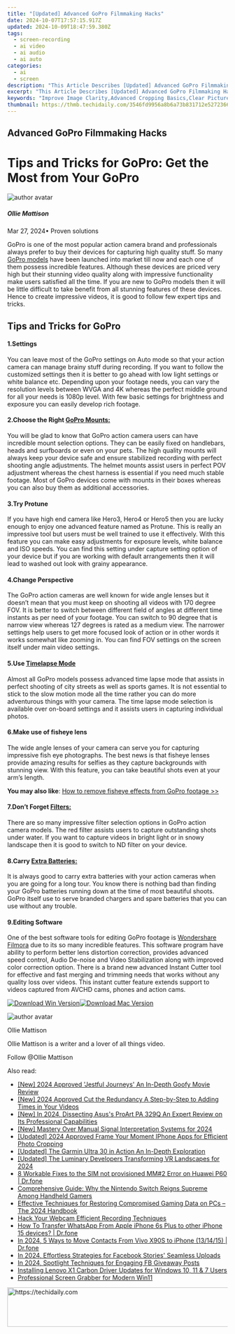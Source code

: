 ```yaml
---
title: "[Updated] Advanced GoPro Filmmaking Hacks"
date: 2024-10-07T17:57:15.917Z
updated: 2024-10-09T18:47:59.380Z
tags: 
  - screen-recording
  - ai video
  - ai audio
  - ai auto
categories: 
  - ai
  - screen
description: "This Article Describes [Updated] Advanced GoPro Filmmaking Hacks"
excerpt: "This Article Describes [Updated] Advanced GoPro Filmmaking Hacks"
keywords: "Improve Image Clarity,Advanced Cropping Basics,Clear Picture Techniques,Enhancing Photo Quality,Perfect Crop Methods,Skillful Editing Tips,Sharp Focus Adjustment"
thumbnail: https://thmb.techidaily.com/3546fd9956a8b6a73b831712e52723669b090c846a7d2596697ef888fa555dd7.jpg
---
```


## Advanced GoPro Filmmaking Hacks

# Tips and Tricks for GoPro: Get the Most from Your GoPro

![author avatar](https://images.wondershare.com/filmora/article-images/ollie-mattison.jpg)

##### Ollie Mattison

 Mar 27, 2024• Proven solutions

 GoPro is one of the most popular action camera brand and professionals always prefer to buy their devices for capturing high quality stuff. So many [GoPro models](https://tools.techidaily.com/wondershare/filmora/download/) have been launched into market till now and each one of them possess incredible features. Although these devices are priced very high but their stunning video quality along with impressive functionality make users satisfied all the time. If you are new to GoPro models then it will be little difficult to take benefit from all stunning features of these devices. Hence to create impressive videos, it is good to follow few expert tips and tricks.

## Tips and Tricks for GoPro

#### 1.Settings

 You can leave most of the GoPro settings on Auto mode so that your action camera can manage brainy stuff during recording. If you want to follow the customized settings then it is better to go ahead with low light settings or white balance etc. Depending upon your footage needs, you can vary the resolution levels between WVGA and 4K whereas the perfect middle ground for all your needs is 1080p level. With few basic settings for brightness and exposure you can easily develop rich footage.

#### 2.Choose the Right [GoPro Mounts:](https://tools.techidaily.com/wondershare/filmora/download/)

 You will be glad to know that GoPro action camera users can have incredible mount selection options. They can be easily fixed on handlebars, heads and surfboards or even on your pets. The high quality mounts will always keep your device safe and ensure stabilized recording with perfect shooting angle adjustments. The helmet mounts assist users in perfect POV adjustment whereas the chest harness is essential if you need much stable footage. Most of GoPro devices come with mounts in their boxes whereas you can also buy them as additional accessories.

#### 3.Try Protune

 If you have high end camera like Hero3, Hero4 or Hero5 then you are lucky enough to enjoy one advanced feature named as Protune. This is really an impressive tool but users must be well trained to use it effectively. With this feature you can make easy adjustments for exposure levels, white balance and ISO speeds. You can find this setting under capture setting option of your device but if you are working with default arrangements then it will lead to washed out look with grainy appearance.

#### 4.Change Perspective

 The GoPro action cameras are well known for wide angle lenses but it doesn’t mean that you must keep on shooting all videos with 170 degree FOV. It is better to switch between different field of angles at different time instants as per need of your footage. You can switch to 90 degree that is narrow view whereas 127 degrees is rated as a medium view. The narrower settings help users to get more focused look of action or in other words it works somewhat like zooming in. You can find FOV settings on the screen itself under main video settings.

#### 5.Use [Timelapse Mode](https://tools.techidaily.com/wondershare/filmora/download/)

 Almost all GoPro models possess advanced time lapse mode that assists in perfect shooting of city streets as well as sports games. It is not essential to stick to the slow motion mode all the time rather you can do more adventurous things with your camera. The time lapse mode selection is available over on-board settings and it assists users in capturing individual photos.

#### 6.Make use of fisheye lens

 The wide angle lenses of your camera can serve you for capturing impressive fish eye photographs. The best news is that fisheye lenses provide amazing results for selfies as they capture backgrounds with stunning view. With this feature, you can take beautiful shots even at your arm’s length.

**You may also like**: [How to remove fisheye effects from GoPro footage >>](https://tools.techidaily.com/wondershare/filmora/download/)

#### 7.Don’t Forget [Filters:](https://tools.techidaily.com/wondershare/filmora/download/)

 There are so many impressive filter selection options in GoPro action camera models. The red filter assists users to capture outstanding shots under water. If you want to capture videos in bright light or in snowy landscape then it is good to switch to ND filter on your device.

#### 8.Carry [Extra Batteries:](https://tools.techidaily.com/wondershare/filmora/download/)

 It is always good to carry extra batteries with your action cameras when you are going for a long tour. You know there is nothing bad than finding your GoPro batteries running down at the time of most beautiful shoots. GoPro itself use to serve branded chargers and spare batteries that you can use without any trouble.

#### 9.Editing Software

 One of the best software tools for editing GoPro footage is [Wondershare Filmora](https://tools.techidaily.com/wondershare/filmora/download/) due to its so many incredible features. This software program have ability to perform better lens distortion correction, provides advanced speed control, Audio De-noise and Video Stabilization along with improved color correction option. There is a brand new advanced Instant Cutter tool for effective and fast merging and trimming needs that works without any quality loss over videos. This instant cutter feature extends support to videos captured from AVCHD cams, phones and action cams.

[![Download Win Version](https://images.wondershare.com/filmora/guide/download-btn-win.jpg)](https://tools.techidaily.com/wondershare/filmora/download/)[![Download Mac Version](https://images.wondershare.com/filmora/guide/download-btn-mac.jpg)](https://tools.techidaily.com/wondershare/filmora/download/)

![author avatar](https://images.wondershare.com/filmora/article-images/ollie-mattison.jpg)

Ollie Mattison

Ollie Mattison is a writer and a lover of all things video.

Follow @Ollie Mattison


<ins class="adsbygoogle"
     style="display:block"
     data-ad-format="autorelaxed"
     data-ad-client="ca-pub-7571918770474297"
     data-ad-slot="1223367746"></ins>



<ins class="adsbygoogle"
     style="display:block"
     data-ad-client="ca-pub-7571918770474297"
     data-ad-slot="8358498916"
     data-ad-format="auto"
     data-full-width-responsive="true"></ins>


<span class="atpl-alsoreadstyle">Also read:</span>
<div><ul>
<li><a href="https://fox-http.techidaily.com/new-2024-approved-jestful-journeys-an-in-depth-goofy-movie-review/"><u>[New] 2024 Approved 'Jestful Journeys' An In-Depth Goofy Movie Review</u></a></li>
<li><a href="https://fox-http.techidaily.com/new-2024-approved-cut-the-redundancy-a-step-by-step-to-adding-times-in-your-videos/"><u>[New] 2024 Approved Cut the Redundancy A Step-by-Step to Adding Times in Your Videos</u></a></li>
<li><a href="https://fox-http.techidaily.com/new-in-2024-dissecting-asuss-proart-pa-329q-an-expert-review-on-its-professional-capabilities/"><u>[New] In 2024, Dissecting Asus's ProArt PA 329Q An Expert Review on Its Professional Capabilities</u></a></li>
<li><a href="https://fox-http.techidaily.com/new-mastery-over-manual-signal-interpretation-systems-for-2024/"><u>[New] Mastery Over Manual Signal Interpretation Systems for 2024</u></a></li>
<li><a href="https://fox-http.techidaily.com/updated-2024-approved-frame-your-moment-iphone-apps-for-efficient-photo-cropping/"><u>[Updated] 2024 Approved Frame Your Moment IPhone Apps for Efficient Photo Cropping</u></a></li>
<li><a href="https://fox-links.techidaily.com/updated-the-garmin-ultra-30-in-action-an-in-depth-exploration/"><u>[Updated] The Garmin Ultra 30 in Action An In-Depth Exploration</u></a></li>
<li><a href="https://fox-http.techidaily.com/updated-the-luminary-developers-transforming-vr-landscapes-for-2024/"><u>[Updated] The Luminary Developers Transforming VR Landscapes for 2024</u></a></li>
<li><a href="https://howto.techidaily.com/8-workable-fixes-to-the-sim-not-provisioned-mm2-error-on-huawei-p60-drfone-by-drfone-fix-android-problems-fix-android-problems/"><u>8 Workable Fixes to the SIM not provisioned MM#2 Error on Huawei P60 | Dr.fone</u></a></li>
<li><a href="https://fox-http.techidaily.com/comprehensive-guide-why-the-nintendo-switch-reigns-supreme-among-handheld-gamers/"><u>Comprehensive Guide: Why the Nintendo Switch Reigns Supreme Among Handheld Gamers</u></a></li>
<li><a href="https://data-safeguard.techidaily.com/effective-techniques-for-restoring-compromised-gaming-data-on-pcs-the-2024-handbook/"><u>Effective Techniques for Restoring Compromised Gaming Data on PCs – The 2024 Handbook</u></a></li>
<li><a href="https://visual-screen-recording.techidaily.com/hack-your-webcam-efficient-recording-techniques/"><u>Hack Your Webcam Efficient Recording Techniques</u></a></li>
<li><a href="https://techidaily.com/how-to-transfer-whatsapp-from-apple-iphone-6s-plus-to-other-iphone-15-devices-drfone-by-drfone-transfer-whatsapp-from-ios-transfer-whatsapp-from-ios/"><u>How To Transfer WhatsApp From Apple iPhone 6s Plus to other iPhone 15 devices? | Dr.fone</u></a></li>
<li><a href="https://android-transfer.techidaily.com/in-2024-5-ways-to-move-contacts-from-vivo-x90s-to-iphone-131415-drfone-by-drfone-transfer-from-android-transfer-from-android/"><u>In 2024, 5 Ways to Move Contacts From Vivo X90S to iPhone (13/14/15) | Dr.fone</u></a></li>
<li><a href="https://facebook-videos.techidaily.com/in-2024-effortless-strategies-for-facebook-stories-seamless-uploads/"><u>In 2024, Effortless Strategies for Facebook Stories' Seamless Uploads</u></a></li>
<li><a href="https://fox-http.techidaily.com/in-2024-spotlight-techniques-for-engaging-fb-giveaway-posts/"><u>In 2024, Spotlight Techniques for Engaging FB Giveaway Posts</u></a></li>
<li><a href="https://win-amazing.techidaily.com/installing-lenovo-x1-carbon-driver-updates-for-windows-10-11-and-7-users/"><u>Installing Lenovo X1 Carbon Driver Updates for Windows 10, 11 & 7 Users</u></a></li>
<li><a href="https://digital-screen-recording.techidaily.com/professional-screen-grabber-for-modern-win11/"><u>Professional Screen Grabber for Modern Win11</u></a></li>
</ul></div>

<!-- affiliate ads begin -->
<a href="https://appsumo.8odi.net/c/5597632/2049370/7443" target="_top" id="2049370">
  <img src="//a.impactradius-go.com/display-ad/7443-2049370" border="0" alt="https://techidaily.com" width="728" height="90"/>
</a>
<img height="0" width="0" src="https://appsumo.8odi.net/i/5597632/2049370/7443" style="position:absolute;visibility:hidden;" border="0" />
<!-- affiliate ads end -->

